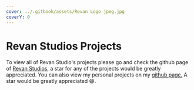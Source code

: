 ```yaml
---
cover: ../.gitbook/assets/Revan Logo jpeg.jpg
coverY: 0
---
```


# Revan Studios Projects

To view all of Revan Studio's projects please go and check the github page of [Revan Studios](https://github.com/Revan-Studios), a star for any of the projects would be greatly appreciated. You can also view my personal projects on my [github page.](https://github.com/alixjaffar) A star would be greatly appreciated :smile:.
